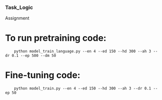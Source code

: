 ### Task_Logic
Assignment

# To run pretraining code:
        python model_train_language.py --en 4 --ed 150 --hd 300 --ah 3 --dr 0.1 --ep 500 --dm 50
    
# Fine-tuning code:
        python model_train.py --en 4 --ed 150 --hd 300 --ah 3 --dr 0.1 --ep 50
        
